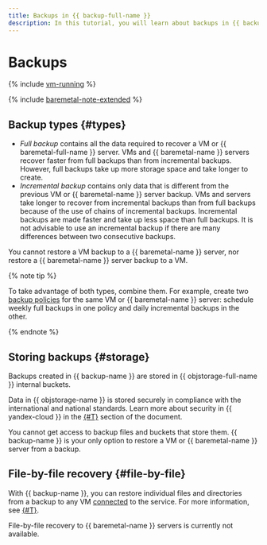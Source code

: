 ```yaml
---
title: Backups in {{ backup-full-name }}
description: In this tutorial, you will learn about backups in {{ backup-name }}.
---
```


# Backups

{% include [vm-running](../../_includes/backup/vm-running.md) %}

{% include [baremetal-note-extended](../../_includes/backup/baremetal-note-extended.md) %}

## Backup types {#types}



* _Full backup_ contains all the data required to recover a VM or {{ baremetal-full-name }} server. VMs and {{ baremetal-name }} servers recover faster from full backups than from incremental backups. However, full backups take up more storage space and take longer to create.
* _Incremental backup_ contains only data that is different from the previous VM or {{ baremetal-name }} server backup. VMs and servers take longer to recover from incremental backups than from full backups because of the use of chains of incremental backups. Incremental backups are made faster and take up less space than full backups. It is not advisable to use an incremental backup if there are many differences between two consecutive backups.

You cannot restore a VM backup to a {{ baremetal-name }} server, nor restore a {{ baremetal-name }} server backup to a VM.

{% note tip %}

To take advantage of both types, combine them. For example, create two [backup policies](policy.md) for the same VM or {{ baremetal-name }} server: schedule weekly full backups in one policy and daily incremental backups in the other.

{% endnote %}

## Storing backups {#storage}

Backups created in {{ backup-name }} are stored in {{ objstorage-full-name }} internal buckets.

Data in {{ objstorage-name }} is stored securely in compliance with the international and national standards. Learn more about security in {{ yandex-cloud }} in the [{#T}](../../security/conform.md) section of the document.

You cannot get access to backup files and buckets that store them. {{ backup-name }} is your only option to restore a VM or {{ baremetal-name }} server from a backup.

## File-by-file recovery {#file-by-file}

With {{ backup-name }}, you can restore individual files and directories from a backup to any VM [connected](vm-connection.md) to the service. For more information, see [{#T}](../operations/backup-vm/recover-file-by-file.md).

File-by-file recovery to {{ baremetal-name }} servers is currently not available.